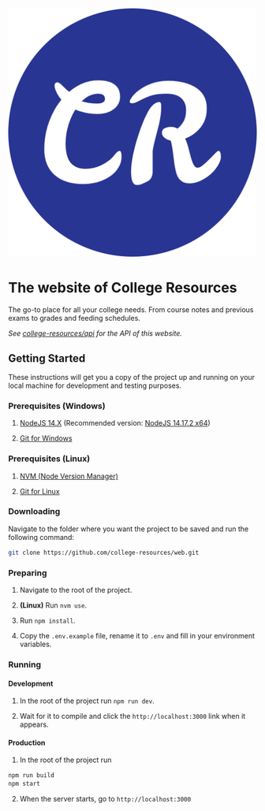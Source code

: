 # <p align="center">![College Resources](https://raw.githubusercontent.com/college-resources/static/master/cores_logo_512.png)</p>

# The website of College Resources

The go-to place for all your college needs. From course notes and previous exams to grades and feeding schedules.

_See [college-resources/api](https://github.com/college-resources/api) for the API of this website._

## Getting Started

These instructions will get you a copy of the project up and running on your local machine for development and testing purposes.

### Prerequisites (Windows)

1. [NodeJS 14.X](https://nodejs.org/dist/latest-v14.x)
   (Recommended version: [NodeJS 14.17.2 x64](https://nodejs.org/dist/v14.17.2/node-v14.17.2-x64.msi))

2. [Git for Windows](https://git-scm.com/download/win)

### Prerequisites (Linux)

1. [NVM (Node Version Manager)](https://github.com/nvm-sh/nvm#installing-and-updating)

2. [Git for Linux](https://git-scm.com/download/linux)

### Downloading

Navigate to the folder where you want the project to be saved and run the following command:

```bash
git clone https://github.com/college-resources/web.git
```

### Preparing

1. Navigate to the root of the project.

2. **(Linux)** Run `nvm use`.

3. Run `npm install`.

4. Copy the `.env.example` file, rename it to `.env` and fill in your environment variables.

### Running

#### Development

1. In the root of the project run `npm run dev`.

2. Wait for it to compile and click the `http://localhost:3000` link when it appears.

#### Production

1. In the root of the project run

```bash
npm run build
npm start
```

2. When the server starts, go to `http://localhost:3000`
